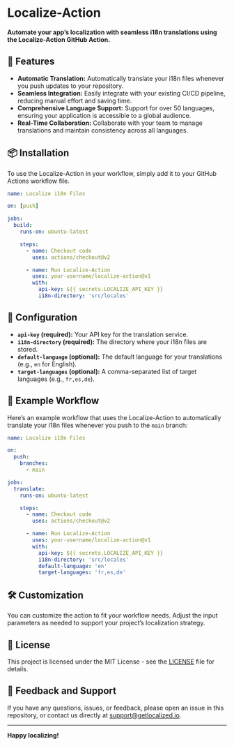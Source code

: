 
# Localize-Action

**Automate your app’s localization with seamless i18n translations using the Localize-Action GitHub Action.**

## 🚀 Features

- **Automatic Translation:** Automatically translate your i18n files whenever you push updates to your repository.
- **Seamless Integration:** Easily integrate with your existing CI/CD pipeline, reducing manual effort and saving time.
- **Comprehensive Language Support:** Support for over 50 languages, ensuring your application is accessible to a global audience.
- **Real-Time Collaboration:** Collaborate with your team to manage translations and maintain consistency across all languages.

## 📦 Installation

To use the Localize-Action in your workflow, simply add it to your GitHub Actions workflow file.

```yaml
name: Localize i18n Files

on: [push]

jobs:
  build:
    runs-on: ubuntu-latest

    steps:
      - name: Checkout code
        uses: actions/checkout@v2

      - name: Run Localize-Action
        uses: your-username/localize-action@v1
        with:
          api-key: ${{ secrets.LOCALIZE_API_KEY }}
          i18n-directory: 'src/locales'
```

## 🔧 Configuration

- **`api-key` (required):** Your API key for the translation service.
- **`i18n-directory` (required):** The directory where your i18n files are stored.
- **`default-language` (optional):** The default language for your translations (e.g., `en` for English).
- **`target-languages` (optional):** A comma-separated list of target languages (e.g., `fr,es,de`).

## 🎯 Example Workflow

Here’s an example workflow that uses the Localize-Action to automatically translate your i18n files whenever you push to the `main` branch:

```yaml
name: Localize i18n Files

on:
  push:
    branches:
      - main

jobs:
  translate:
    runs-on: ubuntu-latest

    steps:
      - name: Checkout code
        uses: actions/checkout@v2

      - name: Run Localize-Action
        uses: your-username/localize-action@v1
        with:
          api-key: ${{ secrets.LOCALIZE_API_KEY }}
          i18n-directory: 'src/locales'
          default-language: 'en'
          target-languages: 'fr,es,de'
```

## 🛠️ Customization

You can customize the action to fit your workflow needs. Adjust the input parameters as needed to support your project’s localization strategy.

## 📝 License

This project is licensed under the MIT License - see the [LICENSE](LICENSE) file for details.

## 💬 Feedback and Support

If you have any questions, issues, or feedback, please open an issue in this repository, or contact us directly at [support@getlocalized.io](mailto:support@getlocalized.io).

---

**Happy localizing!**
